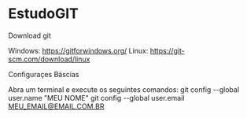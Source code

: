 # EstudoGIT

Download git 

Windows: https://gitforwindows.org/
Linux: https://git-scm.com/download/linux

Configuraçes Báscias

Abra um terminal e execute os seguintes comandos:
git config --global user.name "MEU NOME"
git config --global user.email MEU_EMAIL@EMAIL.COM.BR
